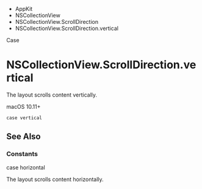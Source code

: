 

- AppKit
- NSCollectionView
- NSCollectionView.ScrollDirection
-  NSCollectionView.ScrollDirection.vertical 

Case

# NSCollectionView.ScrollDirection.vertical

The layout scrolls content vertically.

macOS 10.11+

``` source
case vertical
```

## See Also

### Constants

case horizontal

The layout scrolls content horizontally.


